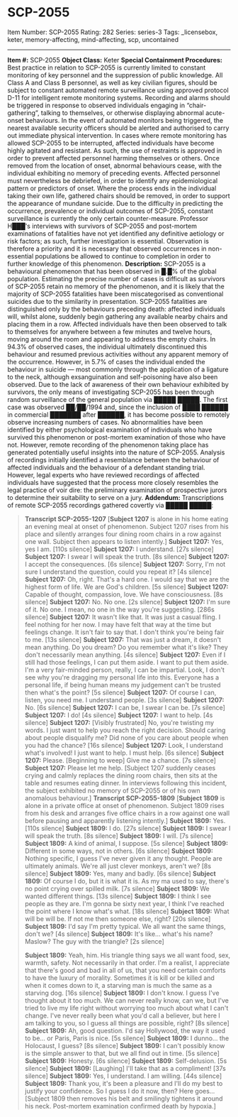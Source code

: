 # SCP-2055
Item Number: SCP-2055
Rating: 282
Series: series-3
Tags: _licensebox, keter, memory-affecting, mind-affecting, scp, uncontained

---

**Item #:** SCP-2055
**Object Class:** Keter
**Special Containment Procedures:** Best practice in relation to SCP-2055 is currently limited to constant monitoring of key personnel and the suppression of public knowledge. All Class A and Class B personnel, as well as key civilian figures, should be subject to constant automated remote surveillance using approved protocol D-11 for intelligent remote monitoring systems.
Recording and alarms should be triggered in response to observed individuals engaging in “chair-gathering”, talking to themselves, or otherwise displaying abnormal acute-onset behaviours. In the event of automated monitors being triggered, the nearest available security officers should be alerted and authorised to carry out immediate physical intervention.
In cases where remote monitoring has allowed SCP-2055 to be interrupted, affected individuals have become highly agitated and resistant. As such, the use of restraints is approved in order to prevent affected personnel harming themselves or others.
Once removed from the location of onset, abnormal behaviours cease, with the individual exhibiting no memory of preceding events. Affected personnel must nevertheless be debriefed, in order to identify any epidemiological pattern or predictors of onset.
Where the process ends in the individual taking their own life, gathered chairs should be removed, in order to support the appearance of mundane suicide.
Due to the difficulty in predicting the occurrence, prevalence or individual outcomes of SCP-2055, constant surveillance is currently the only certain counter-measure. Professor H███'s interviews with survivors of SCP-2055 and post-mortem examinations of fatalities have not yet identified any definitive aetiology or risk factors; as such, further investigation is essential. Observation is therefore a priority and it is necessary that observed occurrences in non-essential populations be allowed to continue to completion in order to further knowledge of this phenomenon.
**Description:** SCP-2055 is a behavioural phenomenon that has been observed in █.█% of the global population. Estimating the precise number of cases is difficult as survivors of SCP-2055 retain no memory of the phenomenon, and it is likely that the majority of SCP-2055 fatalities have been miscategorised as conventional suicides due to the similarity in presentation.
SCP-2055 fatalities are distinguished only by the behaviours preceding death: affected individuals will, whilst alone, suddenly begin gathering any available nearby chairs and placing them in a row. Affected individuals have then been observed to talk to themselves for anywhere between a few minutes and twelve hours, moving around the room and appearing to address the empty chairs.
In 94.3% of observed cases, the individual ultimately discontinued this behaviour and resumed previous activities without any apparent memory of the occurrence. However, in 5.7% of cases the individual ended the behaviour in suicide — most commonly through the application of a ligature to the neck, although exsanguination and self-poisoning have also been observed.
Due to the lack of awareness of their own behaviour exhibited by survivors, the only means of investigating SCP-2055 has been through random surveillance of the general population via █████ █████. The first case was observed ██/██/1994 and, since the inclusion of ████ ██████ in commercial ███████ after ██████, it has become possible to remotely observe increasing numbers of cases.
No abnormalities have been identified by either psychological examination of individuals who have survived this phenomenon or post-mortem examination of those who have not. However, remote recording of the phenomenon taking place has generated potentially useful insights into the nature of SCP-2055.
Analysis of recordings initially identified a resemblance between the behaviour of affected individuals and the behaviour of a defendant standing trial. However, legal experts who have reviewed recordings of affected individuals have suggested that the process more closely resembles the legal practice of voir dire: the preliminary examination of prospective jurors to determine their suitability to serve on a jury.
**Addendum:**
Transcriptions of remote SCP-2055 recordings gathered covertly via █████ █████:
> **Transcript SCP-2055-1207**
> [**Subject 1207** is alone in his home eating an evening meal at onset of phenomenon. Subject 1207 rises from his place and silently arranges four dining room chairs in a row against one wall. Subject then appears to listen intently.]
> **Subject 1207:** Yes, yes I am.
> [110s silence]
> **Subject 1207:** I understand.
> [27s silence]
> **Subject 1207:** I swear I will speak the truth.
> [8s silence]
> **Subject 1207:** I accept the consequences.
> [6s silence]
> **Subject 1207:** Sorry, I'm not sure I understand the question, could you repeat it?
> [4s silence]
> **Subject 1207:** Oh, right. That's a hard one. I would say that we are the highest form of life. We are God's children.
> [5s silence]
> **Subject 1207:** Capable of thought, compassion, love. We have consciousness.
> [8s silence]
> **Subject 1207:** No. No one.
> [2s silence]
> **Subject 1207:** I'm sure of it. No one. I mean, no one in the way you're suggesting.
> [286s silence]
> **Subject 1207:** It wasn't like that. It was just a casual fling. I feel nothing for her now. I may have felt that way at the time but feelings change. It isn't fair to say that. I don't think you're being fair to me.
> [13s silence]
> **Subject 1207:** That was just a dream, it doesn't mean anything. Do you dream? Do you remember what it's like? They don't necessarily mean anything.
> [4s silence]
> **Subject 1207:** Even if I still had those feelings, I can put them aside. I want to put them aside. I'm a very fair-minded person, really, I can be impartial. Look, I don't see why you're dragging my personal life into this. Everyone has a personal life, if being human means my judgement can't be trusted then what's the point?
> [5s silence]
> **Subject 1207:** Of course I can, listen, you need me. I understand people.
> [3s silence]
> **Subject 1207:** No.
> [6s silence]
> **Subject 1207:** I can be, I swear I can be.
> [7s silence]
> **Subject 1207:** I do!
> [4s silence]
> **Subject 1207:** I want to help.
> [4s silence]
> **Subject 1207:** [Visibly frustrated] No, you're twisting my words. I just want to help you reach the right decision. Should caring about people disqualify me? Did none of you care about people when you had the chance?
> [16s silence]
> **Subject 1207:** Look, I understand what's involved! I just want to help. I must help.
> [6s silence]
> **Subject 1207:** Please. [Beginning to weep] Give me a chance.
> [7s silence]
> **Subject 1207:** Please let me help.
> [Subject 1207 suddenly ceases crying and calmly replaces the dining room chairs, then sits at the table and resumes eating dinner. In interviews following this incident, the subject exhibited no memory of SCP-2055 or of his own anomalous behaviour.]
> **Transcript SCP-2055-1809**
> [**Subject 1809** is alone in a private office at onset of phenomenon. Subject 1809 rises from his desk and arranges five office chairs in a row against one wall before pausing and apparently listening intently.]
> **Subject 1809:** Yes.
> [110s silence]
> **Subject 1809:** I do.
> [27s silence]
> **Subject 1809:** I swear I will speak the truth.
> [8s silence]
> **Subject 1809:** I will.
> [7s silence]
> **Subject 1809:** A kind of animal, I suppose.
> [5s silence]
> **Subject 1809:** Different in some ways, not in others.
> [6s silence]
> **Subject 1809:** Nothing specific, I guess I've never given it any thought. People are ultimately animals. We're all just clever monkeys, aren't we?
> [8s silence]
> **Subject 1809:** Yes, many and badly.
> [6s silence]
> **Subject 1809:** Of course I do, but it is what it is. As my ma used to say, there's no point crying over spilled milk.
> [7s silence]
> **Subject 1809:** We wanted different things.
> [13s silence]
> **Subject 1809:** I think I see people as they are. I'm gonna be sixty next year, I think I've reached the point where I know what's what.
> [18s silence]
> **Subject 1809:** What will be will be. If not me then someone else, right?
> [20s silence]
> **Subject 1809:** I'd say I'm pretty typical. We all want the same things, don't we?
> [4s silence]
> **Subject 1809:** It's like… what's his name? Maslow? The guy with the triangle?
> [2s silence]  
>    
>  **Subject 1809:** Yeah, him. His triangle thing says we all want food, sex, warmth, safety. Not necessarily in that order. I'm a realist, I appreciate that there's good and bad in all of us, that you need certain comforts to have the luxury of morality. Sometimes it is kill or be killed and when it comes down to it, a starving man is much the same as a starving dog.
> [16s silence]
> **Subject 1809:** I don't know. I guess I've thought about it too much. We can never really know, can we, but I've tried to live my life right without worrying too much about what I can't change. I've never really been what you'd call a believer, but here I am talking to you, so I guess all things are possible, right?
> [8s silence]
> **Subject 1809:** Ah, good question. I'd say Hollywood, the way it used to be… or Paris, Paris is nice.
> [5s silence]
> **Subject 1809:** I dunno… the Holocaust, I guess?
> [8s silence]
> **Subject 1809:** I can't possibly know is the simple answer to that, but we all find out in time.
> [5s silence]
> **Subject 1809:** Honesty.
> [6s silence]
> **Subject 1809:** Self-delusion.
> [5s silence]
> **Subject 1809:** [Laughing] I'll take that as a compliment!
> [37s silence]
> **Subject 1809:** Yes, I understand. I am willing.
> [44s silence]
> **Subject 1809:** Thank you, it's been a pleasure and I'll do my best to justify your confidence. So I guess I do it now, then? Here goes…
> [Subject 1809 then removes his belt and smilingly tightens it around his neck. Post-mortem examination confirmed death by hypoxia.]